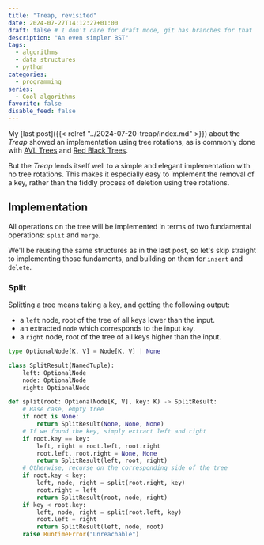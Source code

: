 ```yaml
---
title: "Treap, revisited"
date: 2024-07-27T14:12:27+01:00
draft: false # I don't care for draft mode, git has branches for that
description: "An even simpler BST"
tags:
  - algorithms
  - data structures
  - python
categories:
  - programming
series:
  - Cool algorithms
favorite: false
disable_feed: false
---
```


My [last post]({{< relref "../2024-07-20-treap/index.md" >}}) about the _Treap_
showed an implementation using tree rotations, as is commonly done with [AVL
Trees][avl] and [Red Black Trees][rb].

But the _Treap_ lends itself well to a simple and elegant implementation with no
tree rotations. This makes it especially easy to implement the removal of a key,
rather than the fiddly process of deletion using tree rotations.

[avl]: https://en.wikipedia.org/wiki/AVL_tree
[rb]: https://en.wikipedia.org/wiki/Red%E2%80%93black_tree

<!--more-->

## Implementation

All operations on the tree will be implemented in terms of two fundamental
operations: `split` and `merge`.

We'll be reusing the same structures as in the last post, so let's skip straight
to implementing those fundaments, and building on them for `insert` and
`delete`.

### Split

Splitting a tree means taking a key, and getting the following output:

* a `left` node, root of the tree of all keys lower than the input.
* an extracted `node` which corresponds to the input `key`.
* a `right` node, root of the tree of all keys higher than the input.

```python
type OptionalNode[K, V] = Node[K, V] | None

class SplitResult(NamedTuple):
    left: OptionalNode
    node: OptionalNode
    right: OptionalNode

def split(root: OptionalNode[K, V], key: K) -> SplitResult:
    # Base case, empty tree
    if root is None:
        return SplitResult(None, None, None)
    # If we found the key, simply extract left and right
    if root.key == key:
        left, right = root.left, root.right
        root.left, root.right = None, None
        return SplitResult(left, root, right)
    # Otherwise, recurse on the corresponding side of the tree
    if root.key < key:
        left, node, right = split(root.right, key)
        root.right = left
        return SplitResult(root, node, right)
    if key < root.key:
        left, node, right = split(root.left, key)
        root.left = right
        return SplitResult(left, node, root)
    raise RuntimeError("Unreachable")
```
